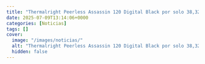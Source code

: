 ```yaml
---
title: "Thermalright Peerless Assassin 120 Digital Black por solo 38,32 € (20% de descuento)"
date: 2025-07-09T13:14:06+0000
categories: [Noticias]
tags: []
cover:
  image: "/images/noticias/"
  alt: "Thermalright Peerless Assassin 120 Digital Black por solo 38,32 € (20% de descuento)"
  hidden: false
---
```



